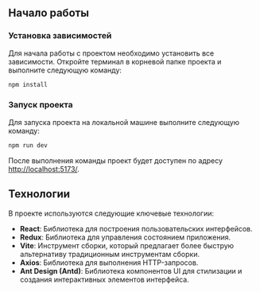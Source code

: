 ## Начало работы

### Установка зависимостей

Для начала работы с проектом необходимо установить все зависимости. Откройте терминал в корневой папке проекта и выполните следующую команду:

```bash
npm install
```

### Запуск проекта

Для запуска проекта на локальной машине выполните следующую команду:

```bash
npm run dev
```

После выполнения команды проект будет доступен по адресу [http://localhost:5173/](http://localhost:5173/).


## Технологии

В проекте используются следующие ключевые технологии:

- **React**: Библиотека для построения пользовательских интерфейсов.
- **Redux**: Библиотека для управления состоянием приложения.
- **Vite**: Инструмент сборки, который предлагает более быструю альтернативу традиционным инструментам сборки.
- **Axios**: Библиотека для выполнения HTTP-запросов.
- **Ant Design (Antd)**: Библиотека компонентов UI для стилизации и создания интерактивных элементов интерфейса.



